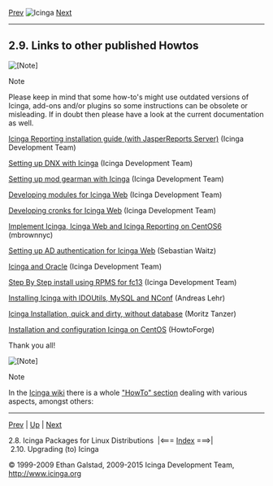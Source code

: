 [Prev](icinga_packages.md) ![Icinga](../images/logofullsize.png "Icinga") [Next](upgrading.md)

* * * * *

2.9. Links to other published Howtos
------------------------------------

![[Note]](../images/note.png)

Note

Please keep in mind that some how-to's might use outdated versions of
Icinga, add-ons and/or plugins so some instructions can be obsolete or
misleading. If in doubt then please have a look at the current
documentation as well.

[Icinga Reporting installation guide (with JasperReports
Server)](https://wiki.icinga.org/display/howtos/Icinga+Web+Reporting+Integration)
(Icinga Development Team)

[Setting up DNX with
Icinga](https://wiki.icinga.org/display/howtos/Setting+up+DNX+with+Icinga)
(Icinga Development Team)

[Setting up mod gearman with
Icinga](https://wiki.icinga.org/display/howtos/Setting+up+mod+gearman+with+Icinga)
(Icinga Development Team)

[Developing modules for Icinga
Web](https://wiki.icinga.org/display/Dev/Developing+modules+for+Icinga-Web)
(Icinga Development Team)

[Developing cronks for Icinga
Web](https://wiki.icinga.org/display/Dev/Developing+cronks+for+Icinga-Web)
(Icinga Development Team)

[Implement Icinga, Icinga Web and Icinga Reporting on
CentOS6](http://mbrownnyc.wordpress.com/technology-solutions/reliability-monitoring-solution/implement-icinga-on-centos6-with-selinux/)
(mbrownnyc)

[Setting up AD authentication for Icinga
Web](https://wiki.icinga.org/display/howtos/Beginner+-+Setting+up+active+directory+authenticationfor+icinga-web)
(Sebastian Waitz)

[Icinga and
Oracle](https://wiki.icinga.org/display/howtos/Icinga+and+Oracle+Part1+-+Installing+Oracle)
(Icinga Development Team)

[Step By Step install using RPMS for
fc13](https://wiki.icinga.org/display/howtos/Step+By+Step+install+using+RPMS+for+fc13)
(Icinga Development Team)

[Installing Icinga with IDOUtils, MySQL and
NConf](http://andreas-lehr.com/blog/archives/232-Installing-Icinga-1.0-with-IDOUtils-and-NConf.md)
(Andreas Lehr)

[Icinga Installation, quick and dirty, without
database](http://www.root-on-fire.com/2009/12/17/quick-dirty-icinga-1-0-installation/)
(Moritz Tanzer)

[Installation and configuration Icinga on
CentOS](http://www.howtoforge.com/icinga-monitoring-solution-installation-and-configuration-on-centos)
(HowtoForge)

Thank you all!

![[Note]](../images/note.png)

Note

In the [Icinga wiki](wiki.icinga.org) there is a whole ["HowTo"
section](https://wiki.icinga.org/display/howtos/Home) dealing with
various aspects, amongst others:









* * * * *

[Prev](icinga_packages.md) | [Up](ch02.md) | [Next](upgrading.md)

2.8. Icinga Packages for Linux Distributions  |<=== [Index](index.md) ===>|  2.10. Upgrading (to) Icinga

© 1999-2009 Ethan Galstad, 2009-2015 Icinga Development Team,
http://www.icinga.org

